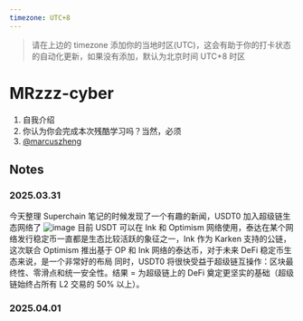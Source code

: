 ```yaml
---
timezone: UTC+8
---
```


> 请在上边的 timezone 添加你的当地时区(UTC)，这会有助于你的打卡状态的自动化更新，如果没有添加，默认为北京时间 UTC+8 时区


# MRzzz-cyber

1. 自我介绍
2. 你认为你会完成本次残酷学习吗？当然，必须
3. [@marcuszheng](https://t.me/Marcuszheng)

## Notes

<!-- Content_START -->

### 2025.03.31

今天整理 Superchain 笔记的时候发现了一个有趣的新闻，USDT0 加入超级链生态网络了
![image](https://github.com/user-attachments/assets/6f95362b-44c2-4225-949d-bd29a2a8090e)
目前 USDT 可以在 Ink 和 Optimism 网络使用，泰达在某个网络发行稳定币一直都是生态比较活跃的象征之一，Ink 作为 Karken 支持的公链，这次联合 Optimism 推出基于 OP 和 Ink 网络的泰达币，对于未来 DeFi 稳定币生态来说，是一个非常好的布局
同时，USDT0 将很快受益于超级链互操作：区块最终性、零滑点和统一安全性。结果 = 为超级链上的 DeFi 奠定更坚实的基础（超级链始终占所有 L2 交易的 50% 以上）。


### 2025.04.01

<!-- Content_END -->
